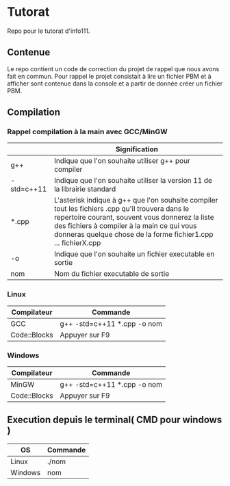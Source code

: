 # Tutorat
Repo pour le tutorat d'info111.

## Contenue
Le repo contient un code de correction du projet de rappel que nous avons fait en commun. Pour rappel le projet consistait à lire un fichier PBM et à afficher sont contenue dans la console et a partir de donnée créer un fichier PBM.

## Compilation
### **Rappel compilation à la main avec GCC/MinGW**
|   | Signification|
|---------------- | -------------|
| g++ | Indique que l'on souhaite utiliser g++ pour compiler |
| -std=c++11  | Indique que l'on souhaite utiliser la version 11 de la librairie standard |
| *.cpp | L'asterisk indique à g++ que l'on souhaite compiler tout les fichiers .cpp qu'il trouvera dans le repertoire courant, souvent vous donnerez la liste des fichiers à compiler à la main ce qui vous donneras quelque chose de la forme fichier1.cpp ... fichierX.cpp|
| -o | Indique que l'on souhaite un fichier executable en sortie |
| nom | Nom du fichier executable de sortie |

### **Linux**

|Compilateur | Commande|
|------------ | -------------|
| GCC | g++ -std=c++11 *.cpp -o nom |
| Code::Blocks | Appuyer sur F9|

### **Windows**

|Compilateur | Commande|
|------------ | -------------|
|MinGW | g++ -std=c++11 *.cpp -o nom |
|Code::Blocks | Appuyer sur F9|

## Execution depuis le terminal( CMD pour windows )
| OS | Commande|
|------------ | -------------|
| Linux | ./nom |
| Windows | nom |
